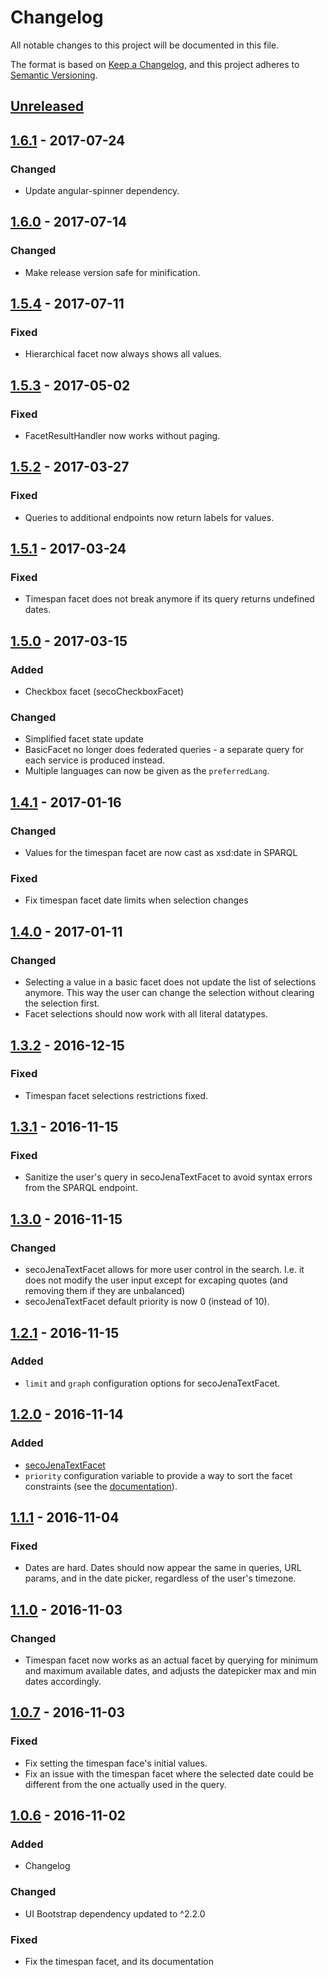 # Changelog

All notable changes to this project will be documented in this file.

The format is based on [Keep a Changelog](http://keepachangelog.com/),
and this project adheres to [Semantic Versioning](http://semver.org/).

## [Unreleased]

## [1.6.1] - 2017-07-24

### Changed

- Update angular-spinner dependency.

## [1.6.0] - 2017-07-14

### Changed

- Make release version safe for minification.

## [1.5.4] - 2017-07-11

### Fixed

- Hierarchical facet now always shows all values.

## [1.5.3] - 2017-05-02

### Fixed

- FacetResultHandler now works without paging.

## [1.5.2] - 2017-03-27

### Fixed

- Queries to additional endpoints now return labels for values.

## [1.5.1] - 2017-03-24

### Fixed

- Timespan facet does not break anymore if its query returns undefined dates.

## [1.5.0] - 2017-03-15

### Added

- Checkbox facet (secoCheckboxFacet)

### Changed

- Simplified facet state update
- BasicFacet no longer does federated queries - a separate query for each
  service is produced instead.
- Multiple languages can now be given as the `preferredLang`.

## [1.4.1] - 2017-01-16

### Changed
- Values for the timespan facet are now cast as xsd:date in SPARQL

### Fixed
- Fix timespan facet date limits when selection changes

## [1.4.0] - 2017-01-11

### Changed
- Selecting a value in a basic facet does not update the list of selections anymore.
  This way the user can change the selection without clearing the selection first.
- Facet selections should now work with all literal datatypes.

## [1.3.2] - 2016-12-15

### Fixed
- Timespan facet selections restrictions fixed.

## [1.3.1] - 2016-11-15

### Fixed
- Sanitize the user's query in secoJenaTextFacet to avoid syntax errors from the
  SPARQL endpoint.

## [1.3.0] - 2016-11-15

### Changed
- secoJenaTextFacet allows for more user control in the search.
  I.e. it does not modify the user input except for excaping quotes
  (and removing them if they are unbalanced)
- secoJenaTextFacet default priority is now 0 (instead of 10).

## [1.2.1] - 2016-11-15

### Added
- `limit` and `graph` configuration options for secoJenaTextFacet.

## [1.2.0] - 2016-11-14

### Added
- [secoJenaTextFacet](http://semanticcomputing.github.io/angular-semantic-faceted-search/#/api/seco.facetedSearch.directive:secoJenaTextFacet)
- `priority` configuration variable to provide a way to sort the facet constraints (see the [documentation][api]).


## [1.1.1] - 2016-11-04

### Fixed
- Dates are hard. Dates should now appear the same in queries, URL params,
  and in the date picker, regardless of the user's timezone.

## [1.1.0] - 2016-11-03

### Changed
- Timespan facet now works as an actual facet by querying for minimum and maximum
  available dates, and adjusts the datepicker max and min dates accordingly.

## [1.0.7] - 2016-11-03

### Fixed
- Fix setting the timespan face's initial values.
- Fix an issue with the timespan facet where the selected date could be different
  from the one actually used in the query.

## [1.0.6] - 2016-11-02

### Added
- Changelog

### Changed
- UI Bootstrap dependency updated to ^2.2.0

### Fixed
- Fix the timespan facet, and its documentation

[Unreleased]: https://github.com/SemanticComputing/angular-semantic-faceted-search/compare/1.6.1...HEAD
[1.6.1]: https://github.com/SemanticComputing/angular-semantic-faceted-search/compare/1.6.0...1.6.1
[1.6.0]: https://github.com/SemanticComputing/angular-semantic-faceted-search/compare/1.5.4...1.6.0
[1.5.4]: https://github.com/SemanticComputing/angular-semantic-faceted-search/compare/1.5.3...1.5.4
[1.5.3]: https://github.com/SemanticComputing/angular-semantic-faceted-search/compare/1.5.2...1.5.3
[1.5.2]: https://github.com/SemanticComputing/angular-semantic-faceted-search/compare/1.5.1...1.5.2
[1.5.1]: https://github.com/SemanticComputing/angular-semantic-faceted-search/compare/1.5.0...1.5.1
[1.5.0]: https://github.com/SemanticComputing/angular-semantic-faceted-search/compare/1.4.1...1.5.0
[1.4.1]: https://github.com/SemanticComputing/angular-semantic-faceted-search/compare/1.4.0...1.4.1
[1.4.0]: https://github.com/SemanticComputing/angular-semantic-faceted-search/compare/1.3.2...1.4.0
[1.3.2]: https://github.com/SemanticComputing/angular-semantic-faceted-search/compare/1.3.1...1.3.2
[1.3.1]: https://github.com/SemanticComputing/angular-semantic-faceted-search/compare/1.3.0...1.3.1
[1.3.0]: https://github.com/SemanticComputing/angular-semantic-faceted-search/compare/1.2.1...1.3.0
[1.2.1]: https://github.com/SemanticComputing/angular-semantic-faceted-search/compare/1.2.0...1.2.1
[1.2.0]: https://github.com/SemanticComputing/angular-semantic-faceted-search/compare/1.1.1...1.2.0
[1.1.1]: https://github.com/SemanticComputing/angular-semantic-faceted-search/compare/1.0.7...1.1.1
[1.1.0]: https://github.com/SemanticComputing/angular-semantic-faceted-search/compare/1.0.7...1.1.0
[1.0.7]: https://github.com/SemanticComputing/angular-semantic-faceted-search/compare/1.0.6...1.0.7
[1.0.6]: https://github.com/SemanticComputing/angular-semantic-faceted-search/compare/1.0.5...1.0.6
[api]: http://semanticcomputing.github.io/angular-semantic-faceted-search/#/api
